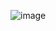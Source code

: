 ![image](https://user-images.githubusercontent.com/28903689/27647668-bff8eb6e-5c34-11e7-9efe-ef53152c262d.png)
